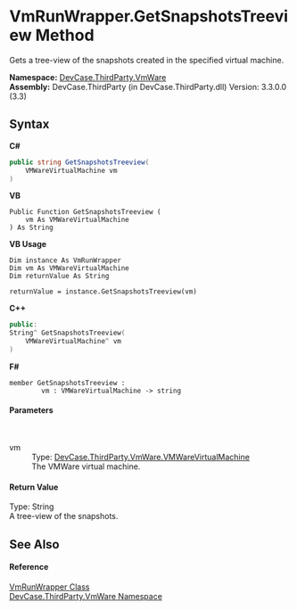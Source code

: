 # VmRunWrapper.GetSnapshotsTreeview Method 
 

Gets a tree-view of the snapshots created in the specified virtual machine.

**Namespace:**&nbsp;<a href="N_DevCase_ThirdParty_VmWare">DevCase.ThirdParty.VmWare</a><br />**Assembly:**&nbsp;DevCase.ThirdParty (in DevCase.ThirdParty.dll) Version: 3.3.0.0 (3.3)

## Syntax

**C#**<br />
``` C#
public string GetSnapshotsTreeview(
	VMWareVirtualMachine vm
)
```

**VB**<br />
``` VB
Public Function GetSnapshotsTreeview ( 
	vm As VMWareVirtualMachine
) As String
```

**VB Usage**<br />
``` VB Usage
Dim instance As VmRunWrapper
Dim vm As VMWareVirtualMachine
Dim returnValue As String

returnValue = instance.GetSnapshotsTreeview(vm)
```

**C++**<br />
``` C++
public:
String^ GetSnapshotsTreeview(
	VMWareVirtualMachine^ vm
)
```

**F#**<br />
``` F#
member GetSnapshotsTreeview : 
        vm : VMWareVirtualMachine -> string 

```


#### Parameters
&nbsp;<dl><dt>vm</dt><dd>Type: <a href="T_DevCase_ThirdParty_VmWare_VMWareVirtualMachine">DevCase.ThirdParty.VmWare.VMWareVirtualMachine</a><br />The VMWare virtual machine.</dd></dl>

#### Return Value
Type: String<br />A tree-view of the snapshots.

## See Also


#### Reference
<a href="T_DevCase_ThirdParty_VmWare_VmRunWrapper">VmRunWrapper Class</a><br /><a href="N_DevCase_ThirdParty_VmWare">DevCase.ThirdParty.VmWare Namespace</a><br />